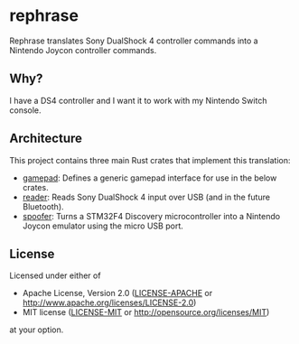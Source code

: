 # rephrase

Rephrase translates Sony DualShock 4 controller commands into a Nintendo Joycon
controller commands.

## Why?

I have a DS4 controller and I want it to work with my Nintendo Switch console.

## Architecture

This project contains three main Rust crates that implement this translation:

- [gamepad](src/gamepad): Defines a generic gamepad interface for use in the
  below crates.
- [reader](src/reader): Reads Sony DualShock 4 input over USB (and in the future
  Bluetooth).
- [spoofer](src/spoofer): Turns a STM32F4 Discovery microcontroller into a
  Nintendo Joycon emulator using the micro USB port.

## License

Licensed under either of

- Apache License, Version 2.0 ([LICENSE-APACHE](LICENSE-APACHE) or
  http://www.apache.org/licenses/LICENSE-2.0)
- MIT license ([LICENSE-MIT](LICENSE-MIT) or http://opensource.org/licenses/MIT)

at your option.
